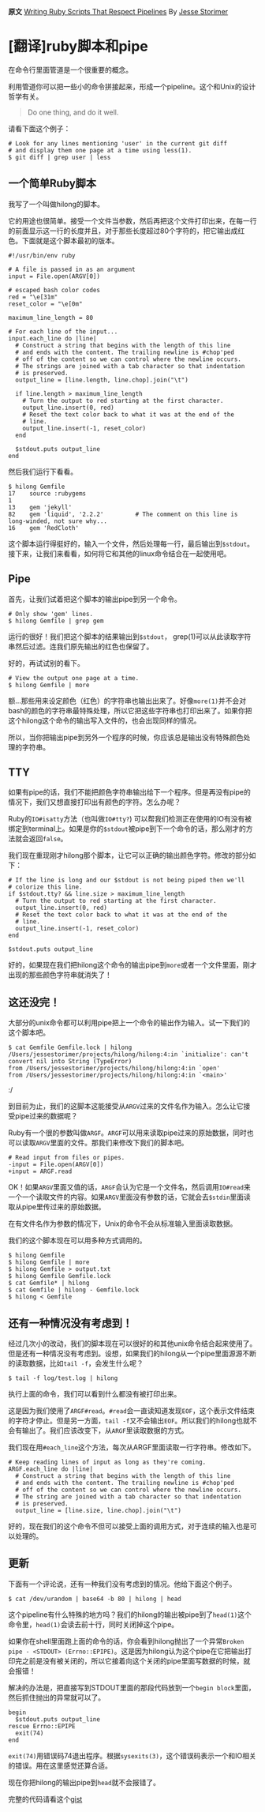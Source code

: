 
**原文** [Writing Ruby Scripts That Respect Pipelines](http://www.jstorimer.com/blogs/workingwithcode/7766125-writing-ruby-scripts-that-respect-pipelines) By [Jesse Storimer](https://github.com/jstorimer)

# [翻译]ruby脚本和pipe

在命令行里面管道是一个很重要的概念。

利用管道你可以把一些小的命令拼接起来，形成一个pipeline。这个和Unix的设计哲学有关。
> Do one thing, and do it well.


请看下面这个例子：

    # Look for any lines mentioning 'user' in the current git diff
    # and display them one page at a time using less(1).
    $ git diff | grep user | less
   
## 一个简单Ruby脚本

我写了一个叫做hilong的脚本。

它的用途也很简单。接受一个文件当参数，然后再把这个文件打印出来，在每一行的前面显示这一行的长度并且，对于那些长度超过80个字符的，把它输出成红色。下面就是这个脚本最初的版本。

    #!/usr/bin/env ruby

    # A file is passed in as an argument
    input = File.open(ARGV[0])

    # escaped bash color codes
    red = "\e[31m"
    reset_color = "\e[0m"

    maximum_line_length = 80

    # For each line of the input...
    input.each_line do |line|
      # Construct a string that begins with the length of this line
      # and ends with the content. The trailing newline is #chop'ped 
      # off of the content so we can control where the newline occurs.
      # The strings are joined with a tab character so that indentation
      # is preserved.
      output_line = [line.length, line.chop].join("\t")

      if line.length > maximum_line_length
        # Turn the output to red starting at the first character.
        output_line.insert(0, red)
        # Reset the text color back to what it was at the end of the
        # line.
        output_line.insert(-1, reset_color)
      end

      $stdout.puts output_line
    end
    
然后我们运行下看看。

    $ hilong Gemfile
    17    source :rubygems
    1
    13    gem 'jekyll'
    82    gem 'liquid', '2.2.2'         # The comment on this line is long-winded, not sure why... 
    16    gem 'RedCloth'  
    
这个脚本运行得挺好的，输入一个文件，然后处理每一行，最后输出到`$stdout`。接下来，让我们来看看，如何将它和其他的linux命令结合在一起使用吧。

## Pipe

首先，让我们试着把这个脚本的输出pipe到另一个命令。

    # Only show 'gem' lines.
    $ hilong Gemfile | grep gem

运行的很好！我们把这个脚本的结果输出到`$stdout`， grep(1)可以从此读取字符串然后过滤。连我们原先输出的红色也保留了。

好的，再试试别的看下。

    # View the output one page at a time.
    $ hilong Gemfile | more

额...那些用来设定颜色（红色）的字符串也输出出来了。好像`more(1)`并不会对bash的颜色的字符串最特殊处理，所以它把这些字符串也打印出来了。如果你把这个hilong这个命令的输出写入文件的，也会出现同样的情况。

所以，当你把输出pipe到另外一个程序的时候，你应该总是输出没有特殊颜色处理的字符串。

## TTY

如果有pipe的话，我们不能把颜色字符串输出给下一个程序。但是再没有pipe的情况下，我们又想直接打印出有颜色的字符。怎么办呢？

Ruby的`IO#isatty`方法（也叫做`IO#tty?`) 可以帮我们检测正在使用的IO有没有被绑定到terminal上。如果是你的`$stdout`被pipe到下一个命令的话，那么刚才的方法就会返回`false`。

我们现在重现刚才hilong那个脚本，让它可以正确的输出颜色字符。修改的部分如下：

    # If the line is long and our $stdout is not being piped then we'll
    # colorize this line.
    if $stdout.tty? && line.size > maximum_line_length
      # Turn the output to red starting at the first character.
      output_line.insert(0, red)
      # Reset the text color back to what it was at the end of the
      # line.
      output_line.insert(-1, reset_color)
    end 

    $stdout.puts output_line
    
好的，如果现在我们把hilong这个命令的输出pipe到`more`或者一个文件里面，刚才出现的那些颜色字符串就消失了！

## 这还没完！

大部分的unix命令都可以利用pipe把上一个命令的输出作为输入。试一下我们的这个脚本吧。

    $ cat Gemfile Gemfile.lock | hilong 
    /Users/jessestorimer/projects/hilong/hilong:4:in `initialize': can't convert nil into String (TypeError)
    from /Users/jessestorimer/projects/hilong/hilong:4:in `open'
    from /Users/jessestorimer/projects/hilong/hilong:4:in `<main>'
:/

到目前为止，我们的这脚本这能接受从`ARGV`过来的文件名作为输入。怎么让它接受pipe过来的数据呢？

Ruby有一个很的参数叫做`ARGF`。`ARGF`可以用来读取pipe过来的原始数据，同时也可以读取`ARGV`里面的文件。那我们来修改下我们的脚本吧。

    # Read input from files or pipes.
    -input = File.open(ARGV[0])
    +input = ARGF.read

OK！如果`ARGV`里面又值的话，`ARGF`会认为它是一个文件名，然后调用`IO#read`来一个一个读取文件的内容。如果`ARGV`里面没有参数的话，它就会去`$stdin`里面读取从pipe里传过来的原始数据。

在有文件名作为参数的情况下，Unix的命令不会从标准输入里面读取数据。

我们的这个脚本现在可以用多种方式调用的。

    $ hilong Gemfile
    $ hilong Gemfile | more
    $ hilong Gemfile > output.txt
    $ hilong Gemfile Gemfile.lock
    $ cat Gemfile* | hilong
    $ cat Gemfile | hilong - Gemfile.lock
    $ hilong < Gemfile
   
## 还有一种情况没有考虑到！

经过几次小的改动，我们的脚本现在可以很好的和其他unix命令结合起来使用了。但是还有一种情况没有考虑到。设想，如果我们的hilong从一个pipe里面源源不断的读取数据，比如`tail -f`，会发生什么呢？

    $ tail -f log/test.log | hilong

执行上面的命令，我们可以看到什么都没有被打印出来。

这是因为我们使用了`ARGF#read`。`#read`会一直读知道发现`EOF`，这个表示文件结束的字符才停止。但是另一方面，`tail -f`又不会输出`EOF`。所以我们的hilong也就不会有输出了。我们应该改变下，从`ARGF`里读取数据的方式。

我们现在用`#each_line`这个方法，每次从ARGF里面读取一行字符串。修改如下。

    # Keep reading lines of input as long as they're coming.
    ARGF.each_line do |line|
      # Construct a string that begins with the length of this line
      # and ends with the content. The trailing newline is #chop'ped 
      # off of the content so we can control where the newline occurs.
      # The string are joined with a tab character so that indentation
      # is preserved.
      output_line = [line.size, line.chop].join("\t")

好的，现在我们的这个命令不但可以接受上面的调用方式，对于连续的输入也是可以处理的。

## 更新
下面有一个评论说，还有一种我们没有考虑到的情况。他给下面这个例子。

    $ cat /dev/urandom | base64 -b 80 | hilong | head

这个pipeline有什么特殊的地方吗？我们的hilong的输出被pipe到了`head(1)`这个命令里，`head(1)`会读去前十行，同时关闭掉这个pipe。

如果你在shell里面跑上面的命令的话，你会看到hilong抛出了一个异常`Broken pipe - <STDOUT> (Errno::EPIPE)`。这是因为hilong认为这个pipe在它把输出打印完之前是没有被关闭的，所以它接着向这个关闭的pipe里面写数据的时候，就会报错！

解决的办法是，把直接写到STDOUT里面的那段代码放到一个`begin block`里面，然后抓住抛出的异常就可以了。

    begin
      $stdout.puts output_line
    rescue Errno::EPIPE
      exit(74)
    end

`exit(74)`用错误码74退出程序。根据`sysexits(3)`，这个错误码表示一个和IO相关的错误。用在这里感觉还算合适。

现在你把hilong的输出pipe到`head`就不会报错了。

完整的代码请看这个[gist](https://gist.github.com/jstorimer/1465437)

